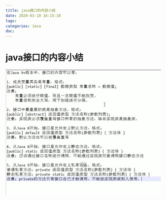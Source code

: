 ```yaml
---
title: java接口的内容小结
date: 2020-03-10 16:15:18
tags:
categories: Java
doc:
---
```


# java接口的内容小结

![](/images/javawz/微信截图_20200310161440.png)


